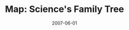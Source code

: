 ---
date: 2007-06-01
title: "Map: Science's Family Tree"
source: Discover Magazine
sourceUrl: https://www.discovermagazine.com/2007/jun/map-science2019s-family-tree
pdfLink: 20070601-science-family-tree.pdf
---